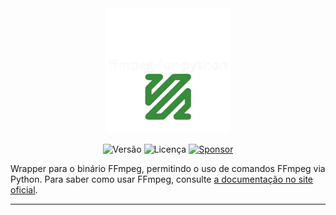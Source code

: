 
<div align="center">
    <img src="assets/ffmpeg-for-python-logo.png" alt="ffmpeg-for-python-logo" width="200"/>



![Versão](https://img.shields.io/badge/version-0.3.3-orange)
![Licença](https://img.shields.io/badge/license-MIT-orange)
[![Sponsor](https://img.shields.io/badge/💲Donate-yellow)](https://apoia.se/paulocesar-dev404)

</div>

Wrapper para o binário FFmpeg, permitindo o uso de comandos FFmpeg via Python. Para saber como usar FFmpeg, consulte [a documentação no site oficial](https://ffmpeg.org/ffmpeg.html).

---

